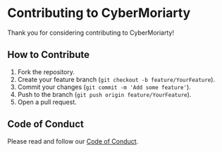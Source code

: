 # Contributing to CyberMoriarty

Thank you for considering contributing to CyberMoriarty!

## How to Contribute

1. Fork the repository.
2. Create your feature branch (`git checkout -b feature/YourFeature`).
3. Commit your changes (`git commit -m 'Add some feature'`).
4. Push to the branch (`git push origin feature/YourFeature`).
5. Open a pull request.

## Code of Conduct

Please read and follow our [Code of Conduct](CODE_OF_CONDUCT.md).
